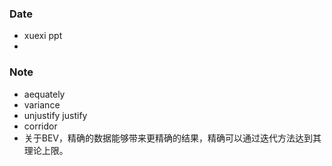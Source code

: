 ### Date
- xuexi ppt
- 

### Note
- aequately
- variance
- unjustify justify
- corridor
- 关于BEV，精确的数据能够带来更精确的结果，精确可以通过迭代方法达到其理论上限。